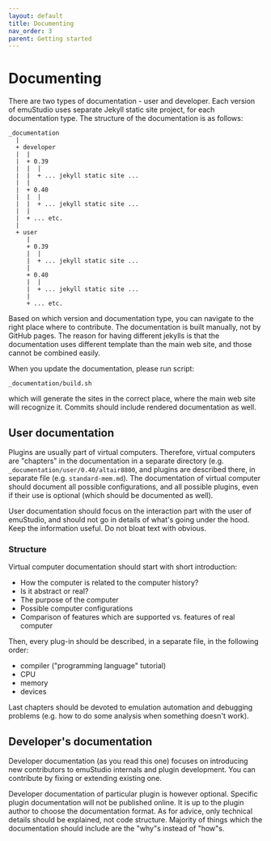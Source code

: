 ```yaml
---
layout: default
title: Documenting
nav_order: 3
parent: Getting started
---
```


# Documenting

There are two types of documentation - user and developer. Each version of emuStudio uses separate Jekyll static
site project, for each documentation type. The structure of the documentation is as follows:

```
_documentation
  |
  + developer
  |  |
  |  + 0.39
  |  |  |
  |  |  + ... jekyll static site ...
  |  |
  |  + 0.40
  |  |  |
  |  |  + ... jekyll static site ...
  |  |
  |  + ... etc.
  |  
  + user
     |
     + 0.39
     |  |
     |  + ... jekyll static site ...
     |
     + 0.40
     |  |
     |  + ... jekyll static site ...
     |
     + ... etc.
```

Based on which version and documentation type, you can navigate to the right place where to contribute. The documentation
is built manually, not by GitHub pages. The reason for having different jekylls is that the documentation uses different
template than the main web site, and those cannot be combined easily.

When you update the documentation, please run script:

```
_documentation/build.sh
```

which will generate the sites in the correct place, where the main web site will recognize it. Commits should include
rendered documentation as well. 

## User documentation

Plugins are usually part of virtual computers. Therefore, virtual computers are "chapters" in the documentation in a
separate directory (e.g. `_documentation/user/0.40/altair8800`, and plugins are described there, in separate file (e.g.
`standard-mem.md`). The documentation of virtual computer should document all possible configurations, and all possible
plugins, even if their use is optional (which should be documented as well).

User documentation should focus on the interaction part with the user of emuStudio, and should not go in details
of what's going under the hood. Keep the information useful. Do not bloat text with obvious.
 
### Structure 
 
Virtual computer documentation should start with short introduction:

- How the computer is related to the computer history?
- Is it abstract or real?
- The purpose of the computer
- Possible computer configurations
- Comparison of features which are supported vs. features of real computer

Then, every plug-in should be described, in a separate file, in the following order:
 
- compiler ("programming language" tutorial)
- CPU
- memory
- devices

Last chapters should be devoted to emulation automation and debugging problems (e.g. how to do some analysis when something doesn't work).

## Developer's documentation

Developer documentation (as you read this one) focuses on introducing new contributors to emuStudio internals and plugin development. You can contribute by fixing or extending existing one. 

Developer documentation of particular plugin is however optional. Specific plugin documentation will not be published online. It is up to the plugin author to choose the documentation format.
As for advice, only technical details should be explained, not code structure. Majority of things which the documentation should include are the "why"s instead
of "how"s.
